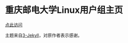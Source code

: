# 重庆邮电大学Linux用户组主页
[点此访问](https://cquptlug.github.io/)  
  
  主题来自[3-Jekyll](https://github.com/P233/3-Jekyll)，对原作者表示感谢。